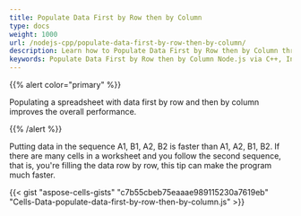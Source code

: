 ```yaml
---  
title: Populate Data First by Row then by Column
type: docs  
weight: 1000  
url: /nodejs-cpp/populate-data-first-by-row-then-by-column/  
description: Learn how to Populate Data First by Row then by Column through the Aspose.Cells for Node.js via C++ API.  
keywords: Populate Data First by Row then by Column Node.js via C++, Insert Data First by Row then by Column Node.js via C++, Add Data First by Row then by Column Node.js via C++, High performance data insertion Node.js via C++, High performance data addition Node.js via C++  
---  
```


{{% alert color="primary" %}}  

Populating a spreadsheet with data first by row and then by column improves the overall performance.  

{{% /alert %}}  

Putting data in the sequence A1, B1, A2, B2 is faster than A1, A2, B1, B2. If there are many cells in a worksheet and you follow the second sequence, that is, you're filling the data row by row, this tip can make the program much faster.  

{{< gist "aspose-cells-gists" "c7b55cbeb75eaaae989115230a7619eb" "Cells-Data-populate-data-first-by-row-then-by-column.js" >}}


